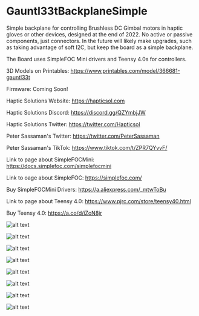 # Gauntl33tBackplaneSimple
 Simple backplane for controlling Brushless DC Gimbal motors in haptic gloves or other devices, designed at the end of 2022.  No active or passive components, just connectors.  In the future will likely make upgrades, such as taking advantage of soft I2C, but keep the board as a simple backplane.

 The Board uses SimpleFOC Mini drivers and Teensy 4.0s for controllers.

 3D Models on Printables: https://www.printables.com/model/366681-gauntl33t

 Firmware: Coming Soon!

 Haptic Solutions Website: https://hapticsol.com

 Haptic Solutions Discord: https://discord.gg/QZYmbjJW

 Haptic Solutions Twitter: https://twitter.com/Hapticsol

 Peter Sassaman's Twitter: https://twitter.com/PeterSassaman

 Peter Sassaman's TikTok: https://www.tiktok.com/t/ZPR7QYvvF/

Link to page about SimpleFOCMini:
https://docs.simplefoc.com/simplefocmini

Link to oage about SimpleFOC:
https://simplefoc.com/

 Buy SimpleFOCMini Drivers: https://a.aliexpress.com/_mtwToBu

 Link to page about Teensy 4.0: https://www.pjrc.com/store/teensy40.html

 Buy Teensy 4.0: https://a.co/d/iZoN8jr

![alt text](https://github.com/Haptic-Solutions/Gauntl33tBackplaneSimple/blob/main/images/image1.png?raw=true)

![alt text](https://github.com/Haptic-Solutions/Gauntl33tBackplaneSimple/blob/main/images/image2.png?raw=true)

![alt text](https://github.com/Haptic-Solutions/Gauntl33tBackplaneSimple/blob/main/images/image3.jpg?raw=true)

![alt text](https://github.com/Haptic-Solutions/Gauntl33tBackplaneSimple/blob/main/images/image4.jpg?raw=true)

![alt text](https://github.com/Haptic-Solutions/Gauntl33tBackplaneSimple/blob/main/images/image5.jpg?raw=true)

![alt text](https://github.com/Haptic-Solutions/Gauntl33tBackplaneSimple/blob/main/images/image6.jpg?raw=true)

![alt text](https://github.com/Haptic-Solutions/Gauntl33tBackplaneSimple/blob/main/images/image7.jpg?raw=true)

![alt text](https://github.com/Haptic-Solutions/Gauntl33tBackplaneSimple/blob/main/images/image8.jpg?raw=true)
